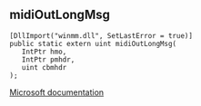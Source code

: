 ## midiOutLongMsg

```
[DllImport("winmm.dll", SetLastError = true)]
public static extern uint midiOutLongMsg(
   IntPtr hmo,
   IntPtr pmhdr,
   uint cbmhdr
);
```

[Microsoft documentation](TODO)
